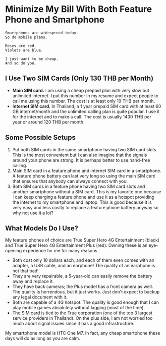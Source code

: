 # Minimize My Bill With Both Feature Phone and Smartphone

```text
Smartphones are widespread today.
So do mobile plans.

Roses are red.
Violets are blue.

I just want to be cheap.
And so do you.
```

## I Use Two SIM Cards (Only 130 THB per Month)

- **Main SIM card.** I am using a cheap prepaid plan with very slow but unlimited internet. I put this number in my resume and expect people to call me using this number. The cost is at least only 10 THB per month.
- **Internet SIM card.** In Thailand, a 1 year prepaid SIM card with at least 60 GB internet/month and the unlimited calling plan is quite popular. I use it for the internet and to make a call. The cost is usually 1400 THB per year or around 120 THB per month.

## Some Possible Setups

1. Put both SIM cards in the same smartphone having two SIM card slots. This is the most convenient but I can also imagine that the signals around your phone are strong. It is perhaps better to use hand-free calling.
2. Main SIM card in a feature phone and internet SIM card in a smartphone. A feature phone battery can last very long so using the main SIM card that ensures that anybody can always connect with you.
3. Both SIM cards in a feature phone having two SIM card slots and another smartphone without a SIM card. This is my favorite one because I can keep charging a feature phone and use it as a hotspot providing the internet to my smartphone and laptop. This is good because it is very easy and less costly to replace a feature phone battery anyway so why not use it a lot?

## What Models Do I Use?

My feature phones of choice are True Super Hero 4G Entertainment (black) and True Super Hero 4G Entertainment Plus (red). Owning these is an eye-opening experience for me for many reasons.

- Both cost only 10 dollars each, and each of them even comes with an adapter, a USB cable, and an earphone! The quality of an earphone is not that bad!
- They are very repairable, a 5-year-old can easily remove the battery away and replace it.
- They have back cameras; the Plus model has a front camera as well. The quality is horrendous, but it just works. Just don't expect to backup any legal document with it.
- Both are capable of a 4G hotspot. The quality is good enough that I can play mobile games absolutely without lagging (most of the time).
- The SIM card is tied to the True corporation (one of the top 3 largest service providers in Thailand). On the plus side, I am not worried too much about signal issues since it has a good infrastructure.

My smartphone model is HTC One M7. In fact, any cheap smartphone these days will do as long as you are calm.
